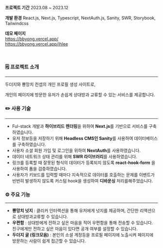 
**프로젝트 기간**
2023.08 ~ 2023.12

**개발 환경** 
React.js, Next.js, Typescript, NextAuth.js, Sanity, SWR, Storybook, Tailwindcss

**데모 페이지**<br>
https://bbyong.vercel.app/<br>
https://bbyong.vercel.app/jhlee


<br>

### 🗒️ 프로젝트 소개

---

두더지와 뿅망치 컨셉의 개인 프로필 생성 사이트로,

개인의 페이지에 방문한 유저가 손쉽게 상대방과 교류할 수 있는 서비스를 제공합니다.

### ✏️ 사용 기술

---

- Ful-stack 개발과 **하이브리드 렌더링**을 위하여 **Next.js**를 기반으로 서비스를 구축하였습니다.
- 유저 정보등을 저장하기 위해 **Headless CMS인 Sanity**를 사용하여 데이터베이스를 구축하였습니다.
- 사용자 소셜 회원 가입 및 로그인을 위하여 **NextAuth**를 사용하였습니다.
- 데이터 네트워크 상태 관리를 위해 **SWR 라이브러리**를 사용하였습니다.
- 링크를 등록할 때 잘못된 형식의 데이터가 등록되지 않도록 **react-hook-form** 을 사용하여 폼을 검증하였습니다.
- 사용자가 키보드를 입력할 때마다 지속적으로 데이터를 호출하는 문제를 이벤트가 빈번히 발생하지 않도록 커스텀 hook을 생성하여 **디바운싱** 처리를해주었습니다.

### ⚙️ 주요 기능

---

- **뿅망치 넛지** 
: 클리커 인터랙션을 통해 유저에게 넛지를 제공하며, 간단한 리액션으로 상대방과교류할 수 있습니다.
- **우편함** 
: 상대방에게 전하고 싶은 마음을 적어 우편함을 통해 전송할 수 있습니다. 친구에게만 전하고 싶은 마음이 있다면 공개 여부를 설정할 수 있습니다.
- **두더지 굴 (링크모음)** 
: 본인의 소셜 계정등을 프로필 페이지에 노출시켜 페이지에 방문하는 사람이 쉽게 접근할 수 있습니다.
